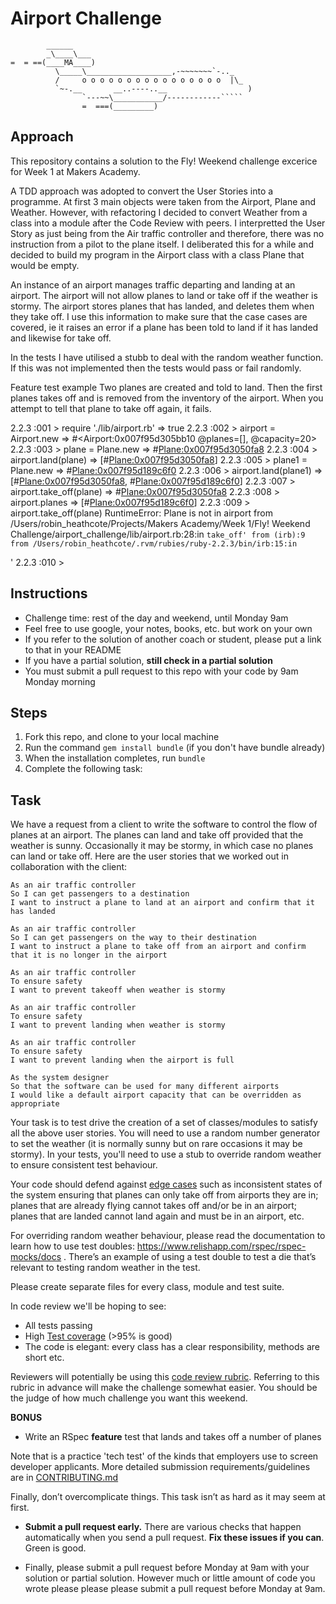 Airport Challenge
=================

```
        ______
        _\____\___
=  = ==(____MA____)
          \_____\___________________,-~~~~~~~`-.._
          /     o o o o o o o o o o o o o o o o  |\_
          `~-.__       __..----..__                  )
                `---~~\___________/------------`````
                =  ===(_________)

```

Approach
---------

This repository contains a solution to the Fly! Weekend challenge excerice for Week 1 at Makers Academy.

A TDD approach was adopted to convert the User Stories into a programme. At first 3 main objects were taken from the Airport, Plane and Weather. However, with refactoring I decided to convert Weather from a class into a module after the Code Review with peers. I interpretted the User Story as just being from the Air traffic controller and therefore, there was no instruction from a pilot to the plane itself. I deliberated this for a while and decided to build my program in the Airport class with a class Plane that would be empty.

An instance of an airport manages traffic departing and landing at an airport. The airport will not allow planes to land or take off if the weather is stormy. The airport  stores planes that has landed, and deletes them when they take off. I use this information to make sure that the case cases are covered, ie it raises an error if a plane has been told to land if it has landed and likewise for take off.

In the tests I have utilised a stubb to deal with the random weather function. If this was not implemented then the tests would pass or fail randomly.

Feature test example
Two planes are created and told to land. Then the first planes takes off and is removed from the inventory of the airport. When you attempt to tell that plane to take off again, it fails.

2.2.3 :001 > require './lib/airport.rb'
 => true
2.2.3 :002 > airport = Airport.new
 => #<Airport:0x007f95d305bb10 @planes=[], @capacity=20>
2.2.3 :003 > plane = Plane.new
 => #<Plane:0x007f95d3050fa8>
2.2.3 :004 > airport.land(plane)
 => [#<Plane:0x007f95d3050fa8>]
2.2.3 :005 > plane1 = Plane.new
 => #<Plane:0x007f95d189c6f0>
2.2.3 :006 > airport.land(plane1)
 => [#<Plane:0x007f95d3050fa8>, #<Plane:0x007f95d189c6f0>]
2.2.3 :007 > airport.take_off(plane)
 => #<Plane:0x007f95d3050fa8>
2.2.3 :008 > airport.planes
 => [#<Plane:0x007f95d189c6f0>]
 2.2.3 :009 > airport.take_off(plane)
RuntimeError: Plane is not in airport
  from /Users/robin_heathcote/Projects/Makers Academy/Week 1/Fly! Weekend Challenge/airport_challenge/lib/airport.rb:28:in `take_off'
  from (irb):9
  from /Users/robin_heathcote/.rvm/rubies/ruby-2.2.3/bin/irb:15:in `<main>'
2.2.3 :010 >


Instructions
---------

* Challenge time: rest of the day and weekend, until Monday 9am
* Feel free to use google, your notes, books, etc. but work on your own
* If you refer to the solution of another coach or student, please put a link to that in your README
* If you have a partial solution, **still check in a partial solution**
* You must submit a pull request to this repo with your code by 9am Monday morning

Steps
-------

1. Fork this repo, and clone to your local machine
2. Run the command `gem install bundle` (if you don't have bundle already)
3. When the installation completes, run `bundle`
4. Complete the following task:

Task
-----

We have a request from a client to write the software to control the flow of planes at an airport. The planes can land and take off provided that the weather is sunny. Occasionally it may be stormy, in which case no planes can land or take off.  Here are the user stories that we worked out in collaboration with the client:

```
As an air traffic controller
So I can get passengers to a destination
I want to instruct a plane to land at an airport and confirm that it has landed

As an air traffic controller
So I can get passengers on the way to their destination
I want to instruct a plane to take off from an airport and confirm that it is no longer in the airport

As an air traffic controller
To ensure safety
I want to prevent takeoff when weather is stormy

As an air traffic controller
To ensure safety
I want to prevent landing when weather is stormy

As an air traffic controller
To ensure safety
I want to prevent landing when the airport is full

As the system designer
So that the software can be used for many different airports
I would like a default airport capacity that can be overridden as appropriate
```

Your task is to test drive the creation of a set of classes/modules to satisfy all the above user stories. You will need to use a random number generator to set the weather (it is normally sunny but on rare occasions it may be stormy). In your tests, you'll need to use a stub to override random weather to ensure consistent test behaviour.

Your code should defend against [edge cases](http://programmers.stackexchange.com/questions/125587/what-are-the-difference-between-an-edge-case-a-corner-case-a-base-case-and-a-b) such as inconsistent states of the system ensuring that planes can only take off from airports they are in; planes that are already flying cannot takes off and/or be in an airport; planes that are landed cannot land again and must be in an airport, etc.

For overriding random weather behaviour, please read the documentation to learn how to use test doubles: https://www.relishapp.com/rspec/rspec-mocks/docs . There’s an example of using a test double to test a die that’s relevant to testing random weather in the test.

Please create separate files for every class, module and test suite.

In code review we'll be hoping to see:

* All tests passing
* High [Test coverage](https://github.com/makersacademy/course/blob/master/pills/test_coverage.md) (>95% is good)
* The code is elegant: every class has a clear responsibility, methods are short etc.

Reviewers will potentially be using this [code review rubric](docs/review.md).  Referring to this rubric in advance will make the challenge somewhat easier.  You should be the judge of how much challenge you want this weekend.

**BONUS**

* Write an RSpec **feature** test that lands and takes off a number of planes

Note that is a practice 'tech test' of the kinds that employers use to screen developer applicants.  More detailed submission requirements/guidelines are in [CONTRIBUTING.md](CONTRIBUTING.md)

Finally, don’t overcomplicate things. This task isn’t as hard as it may seem at first.

* **Submit a pull request early.**  There are various checks that happen automatically when you send a pull request.  **Fix these issues if you can**.  Green is good.

* Finally, please submit a pull request before Monday at 9am with your solution or partial solution.  However much or little amount of code you wrote please please please submit a pull request before Monday at 9am.

